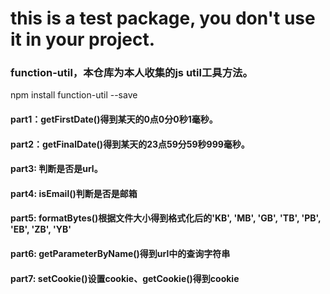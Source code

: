 # this is a test package, you don't use it in your project.

### function-util，本仓库为本人收集的js util工具方法。

npm install function-util --save

#### part1：getFirstDate()得到某天的0点0分0秒1毫秒。

#### part2：getFinalDate()得到某天的23点59分59秒999毫秒。

#### part3: 判断是否是url。

#### part4: isEmail()判断是否是邮箱

#### part5: formatBytes()根据文件大小得到格式化后的'KB', 'MB', 'GB', 'TB', 'PB', 'EB', 'ZB', 'YB'

#### part6: getParameterByName()得到url中的查询字符串

#### part7: setCookie()设置cookie、getCookie()得到cookie
